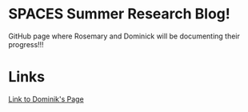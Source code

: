 # SPACES Summer Research Blog!
GitHub page where Rosemary and Dominick will be documenting their progress!!!

# Links
[Link to Dominik's Page](/dominick.md)

